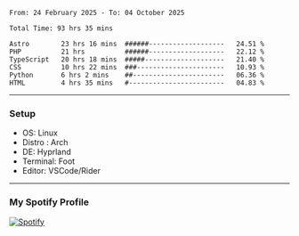 <!--START_SECTION:waka-->

```plain
From: 24 February 2025 - To: 04 October 2025

Total Time: 93 hrs 35 mins

Astro        23 hrs 16 mins  ######-------------------   24.51 %
PHP          21 hrs          ######-------------------   22.12 %
TypeScript   20 hrs 18 mins  #####--------------------   21.40 %
CSS          10 hrs 22 mins  ###----------------------   10.93 %
Python       6 hrs 2 mins    ##-----------------------   06.36 %
HTML         4 hrs 35 mins   #------------------------   04.83 %
```

<!--END_SECTION:waka-->
---
### Setup
- OS: Linux
- Distro : Arch
- DE: Hyprland
- Terminal: Foot
- Editor: VSCode/Rider
---

### My Spotify Profile
[![Spotify](https://img.shields.io/badge/Spotify-1DB954?style=for-the-badge&logo=spotify&logoColor=white)](https://open.spotify.com/user/iadb62ajtu2zdl2ojyme46ncu)
